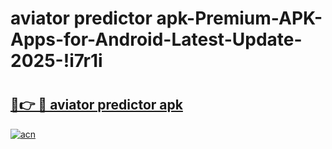 # aviator predictor apk-Premium-APK-Apps-for-Android-Latest-Update-2025-!i7r1i

# <h2><a href="https://googleone.com">🔗👉 🔴 aviator predictor apk</a></h2>

[![acn](https://github.com/user-attachments/assets/0f9c940e-d8b0-45ae-aac7-cd30a18b3e1c)](https://googleone.com)

